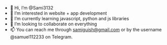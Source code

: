 - 👋 Hi, I’m @Sami3132
- 👀 I’m interested in website + app development
- 🌱 I’m currently learning javascript, python and js libraries
- 💞️ I’m looking to collaborate on everything
- 📫 You can reach me through samiguish@gmail.com or by the username @samuel112233 on Telegram.

<!---
Sami3132/Sami3132 is a ✨ special ✨ repository because its `README.md` (this file) appears on your GitHub profile.
You can click the Preview link to take a look at your changes.
--->
